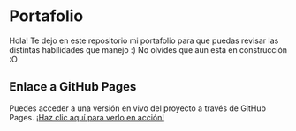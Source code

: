 # Portafolio

Hola! Te dejo en este repositorio mi portafolio para que puedas revisar las distintas habilidades que manejo :) No olvides que aun está en construcción :O

## Enlace a GitHub Pages

Puedes acceder a una versión en vivo del proyecto a través de GitHub Pages. [¡Haz clic aquí para verlo en acción!](https://mariaquiti.github.io/)  


